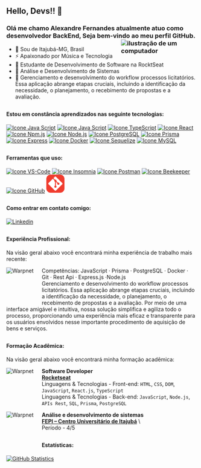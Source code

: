 <link rel="stylesheet" href="https://cdn.jsdelivr.net/gh/devicons/devicon@v2.15.1/devicon.min.css">

## Hello, Devs!! 👋
### Olá me chamo Alexandre Fernandes atualmente atuo como desenvolvedor BackEnd, Seja bem-vindo ao meu perfil GitHub.<img src="https://raw.githubusercontent.com/MicaelliMedeiros/micaellimedeiros/master/image/computer-illustration.png" alt="ilustração de um computador" min-width="200px" max-width="200px" width="200px" align="right">

- 🔰  Sou de Itajubá-MG, Brasil
- ⚡ Apaixonado por Música e Tecnologia
- 🧠 Estudante de Desenvolvimento de Software na RocktSeat
- 🧠 Análise e Desenvolvimento de Sistemas
- 🏦 Gerenciamento e desenvolvimento do workflow processos licitatórios. Essa aplicação abrange etapas cruciais, incluindo a identificação da necessidade, o planejamento, o recebimento de propostas e a avaliação.

##

#### Estou em constância aprendizados nas seguinte tecnologias:
[<img height="48px" width="48px" alt="Icone Java Script" src="https://skillicons.dev/icons?i=js"/>]()
[<img height="48px" width="48px" alt="Icone Java Script" src="https://skillicons.dev/icons?i=nest"/>]()
[<img height="48px" width="48px" alt="Icone TypeScript" src="https://skillicons.dev/icons?i=ts"/>]()
[<img height="48px" width="48px" alt="Icone React" src="https://skillicons.dev/icons?i=react"/>]()
[<img height="48px" width="48px" alt="Icone Npm.js" src="https://i.postimg.cc/L8k9jKJ2/Group.png"/>]()
[<img height="48px" width="48px" alt="Icone Node.js" src="https://skillicons.dev/icons?i=nodejs"/>]()
[<img height="48px" width="48px" alt="Icone PostgreSQL" src="https://skillicons.dev/icons?i=postgres"/>]()
[<img height="48px" width="48px" alt="Icone Prisma" src="https://skillicons.dev/icons?i=prisma"/>]()
[<img height="48px" width="48px" alt="Icone Express" src="https://skillicons.dev/icons?i=express"/>]()
[<img height="48px" width="48px" alt="Icone Docker" src="https://skillicons.dev/icons?i=docker"/>]()
[<img height="48px" width="48px" alt="Icone Sequelize" src="https://skillicons.dev/icons?i=sequelize"/>]()
[<img height="48px" width="48px" alt="Icone MySQL" src="https://skillicons.dev/icons?i=mysql"/>]()

##

#### Ferramentas que uso:
[<img height="48px" width="48px" alt="Icone VS-Code" src="https://skillicons.dev/icons?i=vscode"/>](https://code.visualstudio.com)
[<img height="48px" width="48px" alt="Icone Insomnia" src="https://i.postimg.cc/MHch4m7T/insomnia.png"/>](https://insomnia.rest)
[<img height="48px" width="48px" alt="Icone Postman" src="https://i.postimg.cc/QNyBTNVk/postman.png"/>](https://www.postman.com)
[<img height="48px" width="48px" alt="Icone Beekeeper" src="https://i.postimg.cc/j5sT81d4/beekeeperstudio.png"/>](https://www.beekeeperstudio.io)
[<img height="48px" width="48px" alt="Icone GitHub" src="https://skillicons.dev/icons?i=github"/>](https://github.com/)
[<img height="48px" width="48px" alt="Icone Git" src="https://raw.githubusercontent.com/tandpfun/skill-icons/main/icons/Git.svg"/>](https://git-scm.com)

##

#### Como entrar em contato comigo:
[<img alt="Linkedin" src="https://img.shields.io/badge/-linkedin-%230077B5?style=for-the-badge&logo=linkedin&logoColor=white"/>](https://www.linkedin.com/in/alexandre-fernandes-pereira/)

##

#### Experiência Profissional:
Na visão geral abaixo você encontrará minha experiência de trabalho mais recente:

<img align="left" height="94px" width="94px" alt="Warpnet" src="https://media.licdn.com/dms/image/C4D0BAQECdyrnz6rSHA/company-logo_200_200/0/1630527482366/prefeituradeitajuba_logo?e=1709164800&v=beta&t=0vBJNnnzbivZ_-SrtPpHTPzrYcZDdaLnWXn9xrtWng0"/>
Competências: JavaScript · Prisma · PostgreSQL · Docker · Git · Rest Api · Express.js ·Node.js 
<br/> Gerenciamento e desenvolvimento do workflow processos licitatórios. Essa aplicação abrange etapas cruciais, incluindo a identificação da necessidade, o planejamento, o recebimento de propostas e a avaliação. Por meio de uma interface amigável e intuitiva, nossa solução simplifica e agiliza todo o processo, proporcionando uma experiência mais eficaz e transparente para os usuários envolvidos nesse importante procedimento de aquisição de bens e serviços.

##

#### Formação Acadêmica:
Na visão geral abaixo você encontrará minha formação acadêmica:

[<img align="left" height="94px" width="94px" alt="Warpnet" src="https://media.licdn.com/dms/image/C560BAQFU-ZKLLdANXg/company-logo_200_200/0/1630657784564/rocketseat_logo?e=1709164800&v=beta&t=kD_wI4O0B-Ox-sCaGJ-Y2mn1SBVET9IpTJop3Fr3xBg"/>](https://www.rocketseat.com.br/?utm_source=google&utm_medium=cpc&utm_campaign=lead&utm_term=perpetuo&utm_content=institucional-lead-home-texto-lead-brandkws-none-none-institucional-none-none-br-google&utm_term=rocketseat&utm_campaign=PROGRAMAS-ALL-BRANDKWS-SEM&utm_source=adwords&utm_medium=cpc&hsa_acc=8545075154&hsa_cam=16048648686&hsa_grp=135825188594&hsa_ad=579096962131&hsa_src=g&hsa_tgt=kwd-679159515078&hsa_kw=rocketseat&hsa_mt=b&hsa_net=adwords&hsa_ver=3&gad_source=1&gclid=CjwKCAiAmZGrBhAnEiwAo9qHiQ0tS6Cda6_Dpv4ZbrZ6ck-l4XuYTWxiT80gRy_McvyD-m5HEpcoRhoCDZwQAvD_BwE)
**Software Developer** \
[**Rocketseat**](https://www.rocketseat.com.br/?utm_source=google&utm_medium=cpc&utm_campaign=lead&utm_term=perpetuo&utm_content=institucional-lead-home-texto-lead-brandkws-none-none-institucional-none-none-br-google&utm_term=rocketseat&utm_campaign=PROGRAMAS-ALL-BRANDKWS-SEM&utm_source=adwords&utm_medium=cpc&hsa_acc=8545075154&hsa_cam=16048648686&hsa_grp=135825188594&hsa_ad=579096962131&hsa_src=g&hsa_tgt=kwd-679159515078&hsa_kw=rocketseat&hsa_mt=b&hsa_net=adwords&hsa_ver=3&gad_source=1&gclid=CjwKCAiAmZGrBhAnEiwAo9qHiQ0tS6Cda6_Dpv4ZbrZ6ck-l4XuYTWxiT80gRy_McvyD-m5HEpcoRhoCDZwQAvD_BwE) \
Linguagens & Tecnologias - Front-end: `HTML`, `CSS`, `DOM`, `JavaScript`, `React.js`, `TypeScript`
<br/>Linguagens & Tecnologias - Back-end: `JavaScript`, `Node.js`, `APIs Rest`, `SQL`, `Prisma`, `PostgreSQL`

[<img align="left" height="94px" width="94px" alt="Warpnet" src="https://media.licdn.com/dms/image/D4D0BAQFDFQgUB2estA/company-logo_200_200/0/1698180792396/centro_universitrio_de_itajub_logo?e=1709164800&v=beta&t=xfoe9scGT27BBlX54_v9vflE4qv2G5szeFpLbBxh2WI"/>](https://www.rocketseat.com.br/?utm_source=google&utm_medium=cpc&utm_campaign=lead&utm_term=perpetuo&utm_content=institucional-lead-home-texto-lead-brandkws-none-none-institucional-none-none-br-google&utm_term=rocketseat&utm_campaign=PROGRAMAS-ALL-BRANDKWS-SEM&utm_source=adwords&utm_medium=cpc&hsa_acc=8545075154&hsa_cam=16048648686&hsa_grp=135825188594&hsa_ad=579096962131&hsa_src=g&hsa_tgt=kwd-679159515078&hsa_kw=rocketseat&hsa_mt=b&hsa_net=adwords&hsa_ver=3&gad_source=1&gclid=CjwKCAiAmZGrBhAnEiwAo9qHiQ0tS6Cda6_Dpv4ZbrZ6ck-l4XuYTWxiT80gRy_McvyD-m5HEpcoRhoCDZwQAvD_BwE)
**Análise e desenvolvimento de sistemas** \
[**FEPI – Centro Universitário de Itajubá**](https://fepi.br/) \ <br/> 
Período - 4/5

##

#### Estatísticas:
[<img height="180px" alt="GitHub Statistics" src="https://github-readme-stats.vercel.app/api/top-langs/?username=Alexandre-FP&&langs_count=6&theme=dark&layout=compact"/>](https://github.com/)
